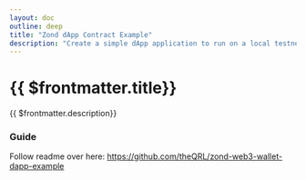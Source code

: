 ```yaml
---
layout: doc
outline: deep
title: "Zond dApp Contract Example"
description: "Create a simple dApp application to run on a local testnet."
---
```



# {{ $frontmatter.title}}

{{ $frontmatter.description}}

### Guide

Follow readme over here: https://github.com/theQRL/zond-web3-wallet-dapp-example